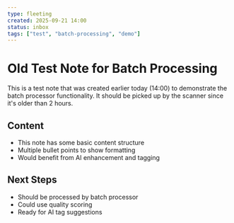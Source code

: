 ```yaml
---
type: fleeting
created: 2025-09-21 14:00
status: inbox
tags: ["test", "batch-processing", "demo"]
---
```


# Old Test Note for Batch Processing

This is a test note that was created earlier today (14:00) to demonstrate the batch processor functionality. It should be picked up by the scanner since it's older than 2 hours.

## Content
- This note has some basic content structure
- Multiple bullet points to show formatting
- Would benefit from AI enhancement and tagging

## Next Steps
- Should be processed by batch processor
- Could use quality scoring
- Ready for AI tag suggestions